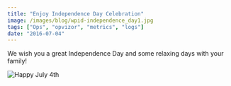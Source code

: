 ```yaml
---
title: "Enjoy Independence Day Celebration"
image: /images/blog/wpid-independence_day1.jpg
tags: ["Ops", "opvizor", "metrics", "logs"]
date: "2016-07-04"
---
```


We wish you a great Independence Day and some relaxing days with your family!

![Happy July 4th](/images/blog/wpid-independence_day1.jpg)
